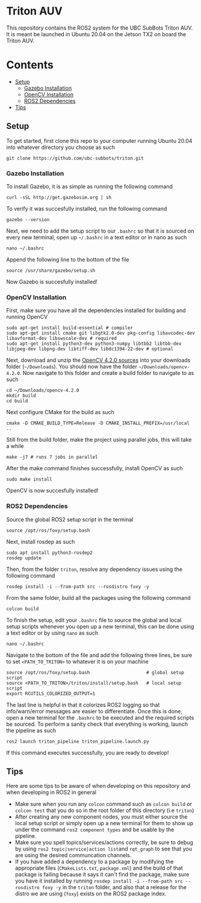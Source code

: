 # Triton AUV

This repository contains the ROS2 system for the UBC SubBots Triton AUV. It is meant be launched in Ubuntu 20.04 on the Jetson TX2 on board the Triton AUV. 

# Contents

- [Setup](#setup)
    - [Gazebo Installation](#gazebo-installation)
    - [OpenCV Installation](#opencv-installation)
    - [ROS2 Dependencies](#ros2-dependencies)
- [Tips](#tips)
## Setup
To get started, first clone this repo to your computer running Ubuntu 20.04 into whatever directory you choose as such

    git clone https://github.com/ubc-subbots/triton.git

### Gazebo Installation
To install Gazebo, it is as simple as running the following command

    curl -sSL http://get.gazebosim.org | sh

To verify it was succesfully installed, run the following command

    gazebo --version

Next, we need to add the setup script to our `.bashrc` so that it is sourced on every new terminal, open up `~/.bashrc` in a text editor or in nano as such

    nano ~/.bashrc

Append the following line to the bottom of the file

    source /usr/share/gazebo/setup.sh

Now Gazebo is succesfully installed!
### OpenCV Installation
First, make sure you have all the dependencies installed for building and running OpenCV

    sudo apt-get install build-essential # compiler
    sudo apt-get install cmake git libgtk2.0-dev pkg-config libavcodec-dev libavformat-dev libswscale-dev # required
    sudo apt-get install python3-dev python3-numpy libtbb2 libtbb-dev libjpeg-dev libpng-dev libtiff-dev libdc1394-22-dev # optional

Next, download and unzip the [OpenCV 4.2.0 sources](https://github.com/opencv/opencv/archive/4.2.0.zip) into your downloads folder (`~/Downloads`). You should now have the folder `~/Downloads/opencv-4.2.0`. Now navigate to this folder and create a build folder to navigate to as such

    cd ~/Downloads/opencv-4.2.0
    mkdir build
    cd build

Next configure CMake for the build as such

    cmake -D CMAKE_BUILD_TYPE=Release -D CMAKE_INSTALL_PREFIX=/usr/local ..

Still from the build folder, make the project using parallel jobs, this will take a while

    make -j7 # runs 7 jobs in parallel

After the make command finishes successfully, install OpenCV as such

    sudo make install

OpenCV is now succesfully installed!
### ROS2 Dependencies
Source the global ROS2 setup script in the terminal

    source /opt/ros/foxy/setup.bash
  
Next, install rosdep as such
 
    sudo apt install python3-rosdep2
    rosdep update
  
Then, from the folder `triton`, resolve any dependency issues using the following command
 
    rosdep install -i --from-path src --rosdistro foxy -y
  
From the same folder, build all the packages using the following command

    colcon build
  
To finish the setup, edit your `.bashrc` file to source the global and local setup scripts whenever you open up a new terminal, this can be done using a text editor or by using `nano` as such
 
    nano ~/.bashrc
    
Navigate to the bottom of the file and add the following three lines, be sure to set `<PATH_TO_TRITON>` to whatever it is on your machine

    source /opt/ros/foxy/setup.bash                     # global setup script
    source <PATH_TO_TRITON>/triton/install/setup.bash   # local setup script
    export RCUTILS_COLORIZED_OUTPUT=1
    
The last line is helpful in that it colorizes ROS2 logging so that info/warn/error messages are easier to differentiate. Once this is done, open a new terminal for the `.bashrc` to be executed and the required scripts be sourced. To perform a sanity check that everything is working, launch the pipeline as such

    ros2 launch triton_pipeline triton_pipeline.launch.py
   
If this command executes successfully, you are ready to develop!
    
## Tips
Here are some tips to be aware of when developing on this repository and when developing in ROS2 in general
- Make sure when you run any `colcon` command such as `colcon build` or `colcon test` that you do so in the root folder of this directory (i.e `triton`)
- After creating any new component nodes, you must either source the local setup script or simply open up a new terminal for them to show up under the command `ros2 component types` and be usable by the pipeline.
- Make sure you spell topics/services/actions correctly, be sure to debug by using `ros2 topic|service|action list`and `rqt_graph` to see that you are using the desired communcation channels.
- If you have added a dependency to a package by modifying the appropriate files (`CMakeLists.txt`, `package.xml`) and the build of that package is failing because it says it can't find the package, make sure you have it installed by running `rosdep install -i --from-path src --rosdistro foxy -y` in the `triton` folder, and also that a release for the distro we are using (`foxy`) exists on the ROS2 package index.
